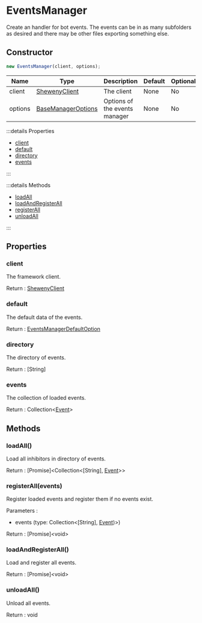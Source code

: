 # EventsManager

Create an handler for bot events. The events can be in as many subfolders as desired and there may be other files exporting something else.

## Constructor

```js [Javascript CJS]
new EventsManager(client, options);
```

| Name    | Type                                                                  | Description                   | Default | Optional |
| ------- | --------------------------------------------------------------------- | ----------------------------- | ------- | -------- |
| client  | [ShewenyClient](../client/ShewenyClient.md)                           | The client                    | None    | No       |
| options | [BaseManagerOptions](../typedef/ManagerOptions.md#basemanageroptions) | Options of the events manager | None    | No       |

:::details Properties

- [client](#client)
- [default](#default)
- [directory](#directory)
- [events](#events)

:::

:::details Methods

- [loadAll](#loadall)
- [loadAndRegisterAll](#loadandregisterall)
- [registerAll](#registerAll)
- [unloadAll](#unloadall)

:::

## Properties

### client

The framework client.

Return : [ShewenyClient](../client/ShewenyClient.md)

### default

The default data of the events.

Return : [EventsManagerDefaultOption](../typedef/ManagersDefaultOptions.md#eventsmanagerdefaultoptions)

### directory

The directory of events.

Return : [String]

### events

The collection of loaded events.

Return : Collection<[Event](../structures/Event.md)>

## Methods

### loadAll()

Load all inhibitors in directory of events.

Return : [Promise]\<Collection\<[String], [Event](../structures/Event.md)>>

### registerAll(events)

Register loaded events and register them if no events exist.

Parameters :

- events (type: Collection\<[String], [Event](../structures/Event.md))>)

Return : [Promise]\<void>

### loadAndRegisterAll()

Load and register all events.

Return : [Promise]\<void>

### unloadAll()

Unload all events.

Return : void
